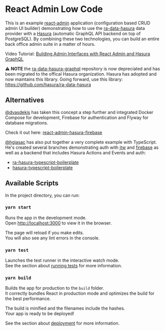 # React Admin Low Code

This is an example [react-admin](https://marmelab.com/react-admin/) application (configuration based CRUD admin UI builder) demonstrating how to use the [ra-data-hasura](https://github.com/hasura/ra-data-hasura) data provider with a [Hasura](https://hasura.io/) (automatic GraphQL API backend on top of PostgreSQL). By combining these two technologies, you can build an entire back office admin suite in a matter of hours.

Video Tutorial: [Building Admin Interfaces with React Admin and Hasura GraphQL](https://www.youtube.com/watch?v=vVdV_LrBFqw)

⚠️ **NOTE** the [ra-data-hasura-graphql](https://github.com/Steams/ra-data-hasura-graphql) repository is now depreciated and has been migrated to the offical Hasura organization. Hasura has adopted and now maintains this library. Going forward, use this library: https://github.com/hasura/ra-data-hasura

## Alternatives

[@dvasdekis](https://github.com/dvasdekis) has taken this concept a step further and integrated Docker Compose for development, Firebase for authentication and Flyway for database migrations.

Check it out here: [react-admin-hasura-firebase](https://github.com/dvasdekis/react-admin-hasura-firebase)

[@hgiasac](hgiasac) has also put together a very complete example with TypeScript. He's created several branches demonstrating auth with [jtw](https://github.com/hgiasac/ra-hasura-typescript-boilerplate/tree/auth-jwt) and [firebase](https://github.com/hgiasac/ra-hasura-typescript-boilerplate/tree/auth-firebase) as well as a backend that includes Hasura Actions and Events and auth:

- [ra-hasura-typescript-boilerplate](https://github.com/hgiasac/ra-hasura-typescript-boilerplate)
- [hasura-typescript-boilerplate](https://github.com/hgiasac/hasura-typescript-boilerplate)

## Available Scripts

In the project directory, you can run:

### `yarn start`

Runs the app in the development mode.<br />
Open [http://localhost:3000](http://localhost:3000) to view it in the browser.

The page will reload if you make edits.<br />
You will also see any lint errors in the console.

### `yarn test`

Launches the test runner in the interactive watch mode.<br />
See the section about [running tests](https://facebook.github.io/create-react-app/docs/running-tests) for more information.

### `yarn build`

Builds the app for production to the `build` folder.<br />
It correctly bundles React in production mode and optimizes the build for the best performance.

The build is minified and the filenames include the hashes.<br />
Your app is ready to be deployed!

See the section about [deployment](https://facebook.github.io/create-react-app/docs/deployment) for more information.
